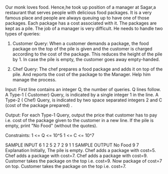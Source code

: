 Our monk loves food. Hence,he took up position of a manager at Sagar,a restaurant that serves people with delicious food packages. It is a very famous place and people are always queuing up to have one of those packages. Each package has a cost associated with it. The packages are kept as a pile. The job of a manager is very difficult. He needs to handle two types of queries:

1) Customer Query:
When a customer demands a package, the food package on the top of the pile is given and the customer is charged according to the cost of the package. This reduces the height of the pile by 1. 
In case the pile is empty, the customer goes away empty-handed.

2) Chef Query:
The chef prepares a food package and adds it on top of the pile. And reports the cost of the package to the Manager.
Help him manage the process.

Input:
First line contains an integer Q, the number of queries. Q lines follow.
A Type-1 ( Customer) Query, is indicated by a single integer 1 in the line.
A Type-2 ( Chef) Query, is indicated by two space separated integers 2 and C (cost of the package prepared) .

Output:
For each Type-1 Query, output the price that customer has to pay i.e. cost of the package given to the customer in a new line. If the pile is empty, print "No Food" (without the quotes).

Constraints:
1 <= Q <= 10^5
1 <= C <= 10^7

SAMPLE INPUT 
6
1
2 5
2 7
2 9
1
1
SAMPLE OUTPUT 
No Food
9
7
Explanation
Initially, The pile is empty.
Chef adds a package with cost=5.
Chef adds a package with cost=7.
Chef adds a package with cost=9.
Customer takes the package on the top i.e. cost=9. Now package of cost=7 on top. Customer takes the package on the top i.e. cost=7.